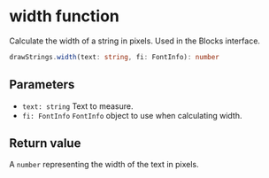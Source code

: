 # width function

Calculate the width of a string in pixels. Used in the Blocks interface.

```typescript
drawStrings.width(text: string, fi: FontInfo): number
```

## Parameters

- `text: string` Text to measure.
- `fi: FontInfo` `FontInfo` object to use when calculating width.

## Return value

A `number` representing the width of the text in pixels.